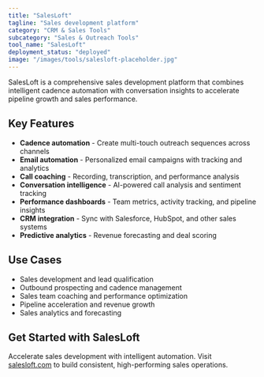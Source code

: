 ```yaml
---
title: "SalesLoft"
tagline: "Sales development platform"
category: "CRM & Sales Tools"
subcategory: "Sales & Outreach Tools"
tool_name: "SalesLoft"
deployment_status: "deployed"
image: "/images/tools/salesloft-placeholder.jpg"
---
```

SalesLoft is a comprehensive sales development platform that combines intelligent cadence automation with conversation insights to accelerate pipeline growth and sales performance.

## Key Features

- **Cadence automation** - Create multi-touch outreach sequences across channels
- **Email automation** - Personalized email campaigns with tracking and analytics
- **Call coaching** - Recording, transcription, and performance analysis
- **Conversation intelligence** - AI-powered call analysis and sentiment tracking
- **Performance dashboards** - Team metrics, activity tracking, and pipeline insights
- **CRM integration** - Sync with Salesforce, HubSpot, and other sales systems
- **Predictive analytics** - Revenue forecasting and deal scoring

## Use Cases

- Sales development and lead qualification
- Outbound prospecting and cadence management
- Sales team coaching and performance optimization
- Pipeline acceleration and revenue growth
- Sales analytics and forecasting

## Get Started with SalesLoft

Accelerate sales development with intelligent automation. Visit [salesloft.com](https://salesloft.com) to build consistent, high-performing sales operations.